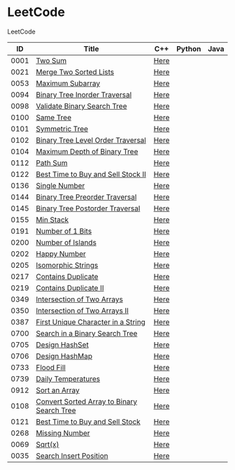 # LeetCode

LeetCode

| ID   | Title                                                        | C++                                                          | Python | Java |
| ---- | ------------------------------------------------------------ | ------------------------------------------------------------ | ------ | ---- |
| 0001 | [Two Sum](https://leetcode.com/problems/two-sum/)            | [Here](./C++/0001-two-sum.cpp)                               |        |      |
| 0021 | [Merge Two Sorted Lists](https://leetcode.com/problems/merge-two-sorted-lists/) | [Here](./C++/0021-merge-two-sorted-lists.cpp)                |        |      |
| 0053 | [Maximum Subarray](https://leetcode.com/problems/maximum-subarray/) | [Here](/C++/0053-maximum-subarray.cpp)                       |        |      |
| 0094 | [Binary Tree Inorder Traversal](https://leetcode.com/problems/binary-tree-inorder-traversal/) | [Here](./C++/0094-binary-tree-inorder-traversal.cpp)         |        |      |
| 0098 | [Validate Binary Search Tree](https://leetcode.com/problems/validate-binary-search-tree/) | [Here](./C++/0098-validate-binary-search-tree.cpp)           |        |      |
| 0100 | [Same Tree](https://leetcode.com/problems/same-tree/)        | [Here](./C++/0100-same-tree.cpp)                             |        |      |
| 0101 | [Symmetric Tree](https://leetcode.com/problems/symmetric-tree/) | [Here](./C++/0101-symmetric-tree.cpp)                        |        |      |
| 0102 | [Binary Tree Level Order Traversal](https://leetcode.com/problems/binary-tree-level-order-traversal/) | [Here](./C++/0102-binary-tree-level-order-traversal.cpp)     |        |      |
| 0104 | [Maximum Depth of Binary Tree](https://leetcode.com/problems/maximum-depth-of-binary-tree/) | [Here](./C++/0104-maximum-depth-of-binary-tree.cpp)          |        |      |
| 0112 | [Path Sum](https://leetcode.com/problems/path-sum/)          | [Here](./C++/0112-path-sum.cpp)                              |        |      |
| 0122 | [Best Time to Buy and Sell Stock II](https://leetcode.com/problems/best-time-to-buy-and-sell-stock-ii/) | [Here](./C++/0122-best-time-to-buy-and-sell-stock-ii.cpp)    |        |      |
| 0136 | [Single Number](https://leetcode.com/problems/single-number/) | [Here](./C++/0136-single-number.cpp)                         |        |      |
| 0144 | [Binary Tree Preorder Traversal](https://leetcode.com/problems/binary-tree-preorder-traversal/) | [Here](./C++/0144-binary-tree-preorder-traversal.cpp)        |        |      |
| 0145 | [Binary Tree Postorder Traversal](https://leetcode.com/problems/binary-tree-postorder-traversal/) | [Here](./C++/0145-binary-tree-postorder-traversal.cpp)       |        |      |
| 0155 | [Min Stack](https://leetcode.com/problems/min-stack/)        | [Here](./C++/0155-min-stack.cpp)                             |        |      |
| 0191 | [Number of 1 Bits](https://leetcode.com/problems/number-of-1-bits/) | [Here](./C++/0191-number-of-1-bits.cpp)                      |        |      |
| 0200 | [Number of Islands](https://leetcode.com/problems/number-of-islands/) | [Here](./C++/0200-number-of-islands.cpp)                     |        |      |
| 0202 | [Happy Number](https://leetcode.com/problems/happy-number/)  | [Here](./C++/0202-happy-number.cpp)                          |        |      |
| 0205 | [Isomorphic Strings](https://leetcode.com/problems/isomorphic-strings/) | [Here](./C++/0205-isomorphic-strings.cpp)                    |        |      |
| 0217 | [Contains Duplicate](https://leetcode.com/problems/contains-duplicate/) | [Here](./C++/0217-contains-duplicate.cpp)                    |        |      |
| 0219 | [Contains Duplicate II](https://leetcode.com/problems/contains-duplicate-ii/) | [Here](./C++/0219-contains-duplicate-ii.cpp)                 |        |      |
| 0349 | [Intersection of Two Arrays](https://leetcode.com/problems/intersection-of-two-arrays/) | [Here](./C++/0349-intersection-of-two-arrays.cpp)            |        |      |
| 0350 | [Intersection of Two Arrays II](https://leetcode.com/problems/intersection-of-two-arrays-ii/) | [Here](./C++/0350-intersection-of-two-arrays-ii.cpp)         |        |      |
| 0387 | [First Unique Character in a String](https://leetcode.com/problems/first-unique-character-in-a-string/) | [Here](./C++/0387-first-unique-character-in-a-string.cpp)    |        |      |
| 0700 | [Search in a Binary Search Tree](https://leetcode.com/problems/search-in-a-binary-search-tree/) | [Here](./C++/0700-search-in-a-binary-search-tree.cpp)        |        |      |
| 0705 | [Design HashSet](https://leetcode.com/problems/design-hashset/) | [Here](./C++/0705-design-hashset.cpp)                        |        |      |
| 0706 | [Design HashMap](https://leetcode.com/problems/design-hashmap/) | [Here](./C++/0706-design-hashmap.cpp)                        |        |      |
| 0733 | [Flood Fill](https://leetcode.com/problems/flood-fill/)      | [Here](./C++/0733-flood-fill.cpp)                            |        |      |
| 0739 | [Daily Temperatures](https://leetcode.com/problems/daily-temperatures/) | [Here](./C++/0739-daily-temperatures.cpp)                    |        |      |
| 0912 | [Sort an Array](https://leetcode.com/problems/sort-an-array/) | [Here](./C++/0912-sort-an-array.cpp)                         |        |      |
| 0108 | [Convert Sorted Array to Binary Search Tree](https://leetcode.com/problems/convert-sorted-array-to-binary-search-tree/) | [Here](./C++/0108-convert-sorted-array-to-binary-search-tree.cpp) |        |      |
| 0121 | [Best Time to Buy and Sell Stock](https://leetcode.com/problems/best-time-to-buy-and-sell-stock/) | [Here](./C++/0121-best-time-to-buy-and-sell-stock.cpp)       |        |      |
| 0268 | [Missing Number](https://leetcode.com/problems/missing-number/) | [Here](./C++/0268-missing-number.cpp)                        |        |      |
| 0069 | [Sqrt(x)](https://leetcode.com/problems/sqrtx/)              | [Here](./C++/0069-sqrtx.cpp)                                 |        |      |
| 0035 | [Search Insert Position](https://leetcode.com/problems/search-insert-position/) | [Here](./C++/0035-search-insert-position.cpp)                |        |      |

